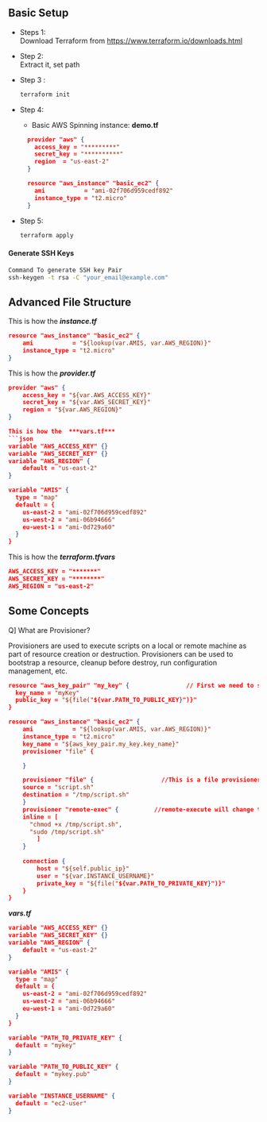 ## Basic Setup

* Steps 1: <br/>
  Download Terraform from <https://www.terraform.io/downloads.html>
* Step 2:<br/>Extract it, set path
* Step 3 :<br/>

  ```cmd
  terraform init
  ```

* Step 4:<br/>
  
  * Basic AWS Spinning instance:   **demo.tf**

  ```json
    provider "aws" {
      access_key = "*********"
      secret_key = "**********"
      region  = "us-east-2"
    }

    resource "aws_instance" "basic_ec2" {
      ami           = "ami-02f706d959cedf892"
      instance_type = "t2.micro"
    }

  ```

* Step 5:

  ```cmd
  terraform apply
  ```

#### Generate SSH Keys

```cmd
Command To generate SSH key Pair
ssh-keygen -t rsa -C "your_email@example.com"
```


## Advanced File Structure


This is how the ***instance.tf***
```json
resource "aws_instance" "basic_ec2" {
    ami           = "${lookup(var.AMIS, var.AWS_REGION)}"
    instance_type = "t2.micro"
}
```
This is how the ***provider.tf***
```json
provider "aws" {
    access_key = "${var.AWS_ACCESS_KEY}"
    secret_key = "${var.AWS_SECRET_KEY}"
    region = "${var.AWS_REGION}"
}

This is how the  ***vars.tf***
```json
variable "AWS_ACCESS_KEY" {}
variable "AWS_SECRET_KEY" {}
variable "AWS_REGION" {
    default = "us-east-2"
}

variable "AMIS" {
  type = "map"
  default = {
    us-east-2 = "ami-02f706d959cedf892"
    us-west-2 = "ami-06b94666"
    eu-west-1 = "ami-0d729a60"
  }
}
```

This is how the ***terraform.tfvars***

```json
AWS_ACCESS_KEY = "*******"
AWS_SECRET_KEY = "********"
AWS_REGION = "us-east-2"
```


## Some Concepts

Q] What are Provisioner?

Provisioners are used to execute scripts on a local or remote machine as part of resource creation or destruction.
Provisioners can be used to bootstrap a resource, cleanup before destroy, run configuration management, etc.

```json
resource "aws_key_pair" "my_key" {                // First we need to send AWS keypair to Amazon
  key_name = "myKey"
  public_key = "${file("${var.PATH_TO_PUBLIC_KEY}")}"
}

resource "aws_instance" "basic_ec2" {
    ami           = "${lookup(var.AMIS, var.AWS_REGION)}"
    instance_type = "t2.micro"
    key_name = "${aws_key_pair.my_key.key_name}"
    provisioner "file" {

    }

    provisioner "file" {                   //This is a file provisioner which will uplaod script.sh in the destination path
    source = "script.sh"
    destination = "/tmp/script.sh"
    }
    provisioner "remote-exec" {          //remote-execute will change the access and execute the script
    inline = [
      "chmod +x /tmp/script.sh",
      "sudo /tmp/script.sh"
        ]
    }
   
    connection {
        host = "${self.public_ip}"
        user = "${var.INSTANCE_USERNAME}"
        private_key = "${file("${var.PATH_TO_PRIVATE_KEY}")}"
    }
}
```

***vars.tf***
```json
variable "AWS_ACCESS_KEY" {}
variable "AWS_SECRET_KEY" {}
variable "AWS_REGION" {
    default = "us-east-2"
}

variable "AMIS" {
  type = "map"
  default = {
    us-east-2 = "ami-02f706d959cedf892"
    us-west-2 = "ami-06b94666"
    eu-west-1 = "ami-0d729a60"
  }
}

variable "PATH_TO_PRIVATE_KEY" {
  default = "mykey"
}

variable "PATH_TO_PUBLIC_KEY" {
  default = "mykey.pub"
}

variable "INSTANCE_USERNAME" {
  default = "ec2-user"
}
```
